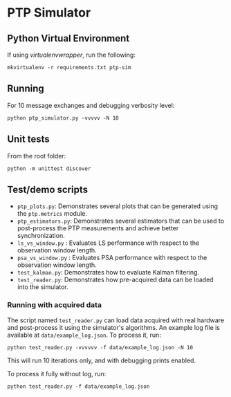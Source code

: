 # PTP Simulator

## Python Virtual Environment

If using *virtualenvwrapper*, run the following:

```
mkvirtualenv -r requirements.txt ptp-sim
```

## Running

For 10 message exchanges and debugging verbosity level:
```
python ptp_simulator.py -vvvvv -N 10
```

## Unit tests

From the root folder:
```
python -m unittest discover
```

## Test/demo scripts

* `ptp_plots.py`: Demonstrates several plots that can be generated using the
  `ptp.metrics` module.
* `ptp_estimators.py`: Demonstrates several estimators that can be used to
  post-process the PTP measurements and achieve better synchronization.
* `ls_vs_window.py` : Evaluates LS performance with respect to the observation
  window length.
* `psa_vs_window.py` : Evaluates PSA performance with respect to the observation
  window length.
* `test_kalman.py`: Demonstrates how to evaluate Kalman filtering.
* `test_reader.py`: Demonstrates how pre-acquired data can be loaded into the
  simulator.

### Running with acquired data

The script named `test_reader.py` can load data acquired with real hardware and
post-process it using the simulator's algorithms. An example log file is
available at `data/example_log.json`. To process it, run:

```
python test_reader.py -vvvvvv -f data/example_log.json -N 10
```

This will run 10 iterations only, and with debugging prints enabled.

To process it fully without log, run:

```
python test_reader.py -f data/example_log.json
```
